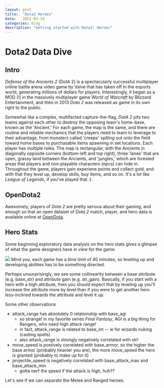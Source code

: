 ```yaml
---
layout: post
title:  "Dota2 Heroes"
date:   2021-03-24
categories: blog
description: "Getting started with Dota2: Heroes"
---
```


<script src="https://cdnjs.cloudflare.com/ajax/libs/mathjax/2.7.0/MathJax.js?config=TeX-AMS-MML_HTMLorMML" type="text/javascript"></script>

# Dota2 Data Dive

## Intro
*Defense of the Ancients 2* (DotA 2) is a spectacularly successful multiplayer online battle arena video game by Valve that has taken off in the esports world, generating millions of dollars for players. Interestingly, it began as a MOD (!) in the massively multiplayer game *World of Warcraft* by Blizzard Entertainment, and then in 2013 *Dota 2* was released as game in its own right to the public. 

Somewhat like a complex, multifacted capture-the-flag, *DotA 2* pits two teams against each other to destroy the opposing team's home-base, known as the 'Ancient.' For each game, the map is the same, and there are routine and reliable mechanics that the players need to learn to leverage to their advantage, from monsters called 'creeps' spilling out onto the field toward home bases to purchasable items spawning in set locations. Each player has multiple roles. The map is rectangular, with the Ancients in diagonally opposite corners (bottom-left and top right), three 'lanes' that are open, grassy land between the Ancients, and 'jungles,' which are forested areas that players and non-playable characters (npcs) can hide in. Throughout the game, players gain experiene points and collect gold, and with that they level up, develop skills, buy items, and so on. It's a lot like *League of Legends*, if you've played that :).

## OpenDota2

Awesomely, players of *Dota 2* are pretty serious about their gaming, and enough so that an open dataset of *Dota 2* match, player, and hero data is available online at [OpenDota](https://www.opendota.com). 



## Hero Stats

Some beginning exploratory data analysis on the hero stats gives a glimpse of what the game designers have in view for the game. 

<img src="{{site.baseurl}}/assets/img/hero_corr.png">
Mind you, each game has a time limit of 40 minutes, so leveling up and developing abilities has to be something directed.

Perhaps unsurprisingly, we see some collinearity between a base attribute (e.g. base_str) and attribute gain (e.g. str_gain). Basically, if you start with a hero with a high attribute, then you should expect that by leveling up you'll increase the attribute more by level than if you were to get another hero less-inclined towards the attribute and level it up. 

Some other observations
* attack_range has absolutely 0 relationship with base_agi
   * so strange! in my favorite series *Final Fantasy*, AGI is a big thing for Rangers, who need high attack range!
   * in fact, attack_range is related to base_int -- ie for wizards nuking (casting spells)
   * also attack_range is strongly negatively correlated with str!
* move_speed is postively correlated with base_armor, so the higher the base armor (probably heavier you are), the more move_speed the hero is granted (probably to make up for it)
* projectile_speed is negatively correlated with base_attack_max and base_attack_min
   * gotta nerf the speed if the attack is high, huh??
   
Let's see if we can separate the Melee and Ranged heroes.